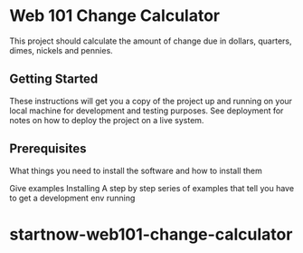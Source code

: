 # Web 101 Change Calculator 

This project should calculate the amount of change due in dollars, quarters, dimes, nickels and pennies.

## Getting Started
These instructions will get you a copy of the project up and running on your local machine for development and testing purposes. See deployment for notes on how to deploy the project on a live system.

## Prerequisites
What things you need to install the software and how to install them

Give examples
Installing
A step by step series of examples that tell you have to get a development env running

# startnow-web101-change-calculator

